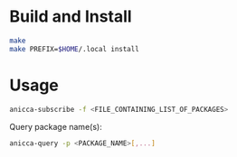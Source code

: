 # Build and Install

```sh
make
make PREFIX=$HOME/.local install
```

# Usage

```sh
anicca-subscribe -f <FILE_CONTAINING_LIST_OF_PACKAGES>
```

Query package name(s):

```sh
anicca-query -p <PACKAGE_NAME>[,...]
```
